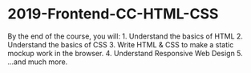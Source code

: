 # 2019-Frontend-CC-HTML-CSS
By the end of the course, you will: 1. Understand the basics of HTML 2. Understand the basics of CSS 3. Write HTML &amp; CSS to make a static mockup work in the browser. 4. Understand Responsive Web Design 5. ...and much more.
